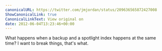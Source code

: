 ```yaml
---
canonicalURL: https://twitter.com/jmjordan/status/209636565872427008
ShowCanonicalLink: true
CanonicalLinkText: View original on
date: 2012-06-04T13:23:46+00:00
---
```

What happens when a backup and a spotlight index happens at the same time? I want to break things, that's what.